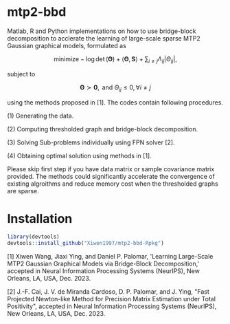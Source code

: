 # mtp2-bbd
Matlab, R and Python implementations on how to use bridge-block decomposition to acclerate the learning of large-scale sparse MTP2 Gaussian graphical models, formulated as

$$
\mathsf{minimize}  -\log\det\left(\boldsymbol{\Theta}\right)+\left\langle \boldsymbol{\Theta},\mathbf{S}\right\rangle +\sum_{i\neq j}\Lambda_{ij}\left|\Theta_{ij}\right|, 
$$

subject to  

$$ 
	\boldsymbol{\Theta}\succ\mathbf{0}, \text{ and } \Theta_{ij}\leq0,\forall i\neq j
$$ 

using the methods proposed in [1]. The codes contain following procedures.

(1) Generating the data.

(2) Computing thresholded graph and bridge-block decomposition.

(3) Solving Sub-problems individually using FPN solver [2].

(4) Obtaining optimal solution using methods in [1].

Please skip first step if you have data matrix or sample covariance matrix provided. The methods could significantly accelerate the convergence of existing algroithms and reduce memory cost when the thresholded graphs are sparse. 

# Installation

```r
library(devtools)
devtools::install_github("Xiwen1997/mtp2-bbd-Rpkg")
```


[1] Xiwen Wang, Jiaxi Ying, and Daniel P. Palomar, 'Learning Large-Scale MTP2 Gaussian Graphical Models via Bridge-Block Decomposition,' accepted in Neural Information Processing Systems (NeurIPS), New Orleans, LA, USA, Dec. 2023.

[2] J.-F. Cai, J. V. de Miranda Cardoso, D. P. Palomar, and J. Ying, "Fast Projected Newton-like Method for Precision Matrix Estimation under Total Positivity", accepted in Neural Information Processing Systems (NeurIPS), New Orleans, LA, USA, Dec. 2023.


